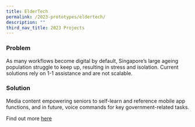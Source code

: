 ```yaml
---
title: ElderTech
permalink: /2023-prototypes/eldertech/
description: ""
third_nav_title: 2023 Projects
---
```

### Problem
As many workflows become digital by default, Singapore’s large ageing population struggle to keep up, resulting in stress and isolation. Current solutions rely on 1-1 assistance and are not scalable.

### Solution
Media content empowering seniors to self-learn and reference mobile app functions, and in future, voice commands for key government-related tasks.

Find out more [here](/files/ElderTech.pdf)